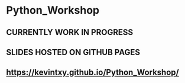 # Python_Workshop
## CURRENTLY WORK IN PROGRESS
## SLIDES HOSTED ON GITHUB PAGES
## https://kevintxy.github.io/Python_Workshop/
